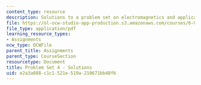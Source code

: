 ```yaml
---
content_type: resource
description: Solutions to a problem set on electromagnetics and applications.
file: https://ol-ocw-studio-app-production.s3.amazonaws.com/courses/6-013-electromagnetics-and-applications-fall-2005/e2a3a088c1c1521e519a210671bb48f6_ps4_solution.pdf
file_type: application/pdf
learning_resource_types:
- Assignments
ocw_type: OCWFile
parent_title: Assignments
parent_type: CourseSection
resourcetype: Document
title: Problem Set 4 - Solutions
uid: e2a3a088-c1c1-521e-519a-210671bb48f6
---
```

